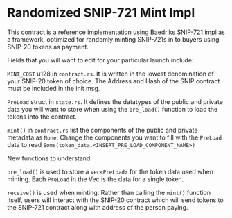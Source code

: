 # Randomized SNIP-721 Mint Impl
This contract is a reference implementation using [Baedriks SNIP-721 impl](https://github.com/baedrik/snip721-reference-impl) as a framework, optimized for randomly minting SNIP-721s in to buyers using SNIP-20 tokens as payment.

Fields that you will want to edit for your particular launch include:

`MINT_COST` u128 in `contract.rs`. It is written in the lowest denomination of your SNIP-20 token of choice. The Address and Hash of the SNIP contract must be included in the init msg.

`PreLoad` struct in `state.rs`. It defines the datatypes of the public and private data you will want to store when using the `pre_load()` function to load the tokens into the contract. 

`mint()` in `contract.rs` list the components of the public and private metadata as `None`. Change the components you want to fill with the `PreLoad` data to read `Some(token_data.<INSERT_PRE_LOAD_COMPONENT_NAME>)`

New functions to understand:

`pre_load()` is used to store a `Vec<PreLoad>` for the token data used when minting. Each `PreLoad` in the Vec is the data for a single token.

`receive()` is used when minting. Rather than calling the `mint()` function itself, users will interact with the SNIP-20 contract which will send tokens to the SNIP-721 contract along with address of the person paying.




